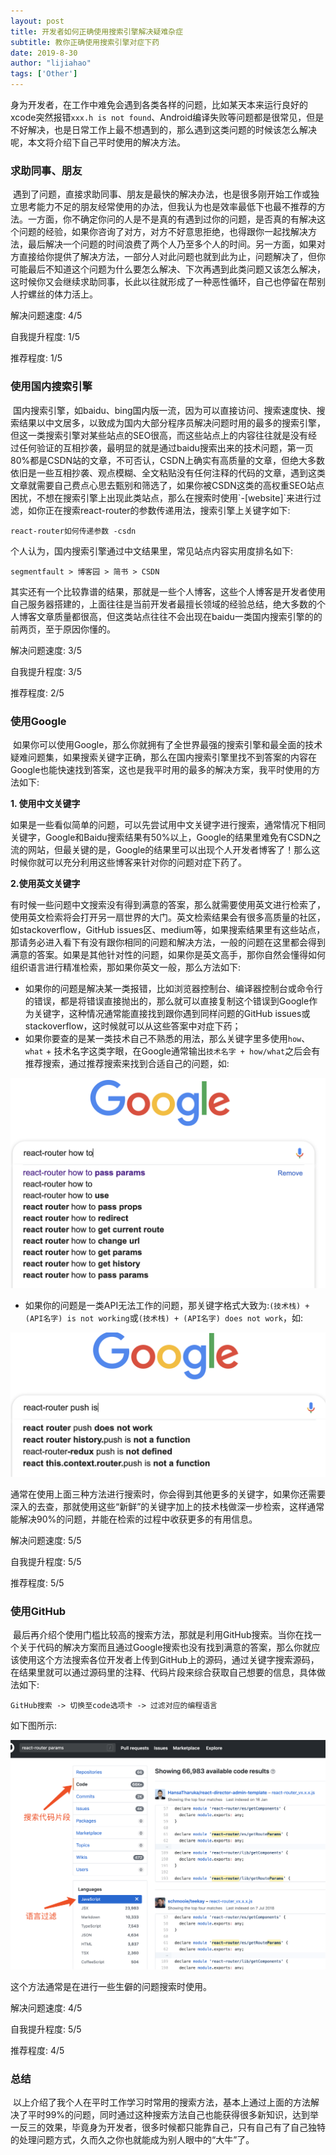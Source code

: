 ```yaml
---
layout: post
title: 开发者如何正确使用搜索引擎解决疑难杂症
subtitle: 教你正确使用搜索引擎对症下药
date: 2019-8-30
author: "lijiahao"
tags: ['Other']
---
```


​        身为开发者，在工作中难免会遇到各类各样的问题，比如某天本来运行良好的xcode突然报错`xxx.h is not found`、Android编译失败等问题都是很常见，但是不好解决，也是日常工作上最不想遇到的，那么遇到这类问题的时候该怎么解决呢，本文将介绍下自己平时使用的解决方法。



<h3>求助同事、朋友</h3>
​        遇到了问题，直接求助同事、朋友是最快的解决办法，也是很多刚开始工作或独立思考能力不足的朋友经常使用的办法，但我认为也是效率最低下也最不推荐的方法。一方面，你不确定你问的人是不是真的有遇到过你的问题，是否真的有解决这个问题的经验，如果你咨询了对方，对方不好意思拒绝，也得跟你一起找解决方法，最后解决一个问题的时间浪费了两个人乃至多个人的时间。另一方面，如果对方直接给你提供了解决方法，一部分人对此问题也就到此为止，问题解决了，但你可能最后不知道这个问题为什么要怎么解决、下次再遇到此类问题又该怎么解决，这时候你又会继续求助同事，长此以往就形成了一种恶性循环，自己也停留在帮别人拧螺丝的体力活上。



解决问题速度: 4/5

自我提升程度: 1/5

推荐程度: 1/5



<h3>使用国内搜索引擎</h3>
​        国内搜索引擎，如baidu、bing国内版一流，因为可以直接访问、搜索速度快、搜索结果以中文居多，以致成为国内大部分程序员解决问题时用的最多的搜索引擎，但这一类搜索引擎对某些站点的SEO很高，而这些站点上的内容往往就是没有经过任何验证的互相抄袭，最明显的就是通过baidu搜索出来的技术问题，第一页80%都是CSDN站的文章，不可否认，CSDN上确实有高质量的文章，但绝大多数依旧是一些互相抄袭、观点模糊、全文粘贴没有任何注释的代码的文章，遇到这类文章就需要自己费点心思去甄别和筛选了，如果你被CSDN这类的高权重SEO站点困扰，不想在搜索引擎上出现此类站点，那么在搜索时使用`-[website]`来进行过滤，如你正在搜索react-router的参数传递用法，搜索引擎上关键字如下:

```
react-router如何传递参数 -csdn
```



个人认为，国内搜索引擎通过中文结果里，常见站点内容实用度排名如下:

```
segmentfault > 博客园 > 简书 > CSDN
```

其实还有一个比较靠谱的结果，那就是一些个人博客，这些个人博客是开发者使用自己服务器搭建的，上面往往是当前开发者最擅长领域的经验总结，绝大多数的个人博客文章质量都很高，但这类站点往往不会出现在baidu一类国内搜索引擎的的前两页，至于原因你懂的。

 

解决问题速度: 3/5

自我提升程度: 3/5

推荐程度: 2/5



<h3>使用Google</h3>
​        如果你可以使用Google，那么你就拥有了全世界最强的搜索引擎和最全面的技术疑难问题集，如果搜索关键字正确，那么在国内搜索引擎里找不到答案的内容在Google也能快速找到答案，这也是我平时用的最多的解决方案，我平时使用的方法如下:

**1. 使用中文关键字**

​        如果是一些看似简单的问题，可以先尝试用中文关键字进行搜索，通常情况下相同关键字，Google和Baidu搜索结果有50%以上，Google的结果里难免有CSDN之流的网站，但最关键的是，Google的结果里可以出现个人开发者博客了！那么这时候你就可以充分利用这些博客来针对你的问题对症下药了。



**2.使用英文关键字**

​        有时候一些问题中文搜索没有得到满意的答案，那么就需要使用英文进行检索了，使用英文检索将会打开另一扇世界的大门。英文检索结果会有很多高质量的社区，如stackoverflow，GitHub issues区、medium等，如果搜索结果里有这些站点，那请务必进入看下有没有跟你相同的问题和解决方法，一般的问题在这里都会得到满意的答案。如果是其他针对性的问题，如果你是英文高手，那你自然会懂得如何组织语言进行精准检索，那如果你英文一般，那么方法如下:

* 如果你的问题是解决某一类报错，比如浏览器控制台、编译器控制台或命令行的错误，都是将错误直接抛出的，那么就可以直接复制这个错误到Google作为关键字，这种情况通常能直接找到跟你遇到同样问题的GitHub issues或stackoverflow，这时候就可以从这些答案中对症下药；
* 如果你要查的是某一类技术自己不熟悉的用法，那么关键字里多使用`how`、`what`  + 技术名字这类字眼，在Google通常输出`技术名字 + how/what`之后会有推荐搜索，通过推荐搜索来找到合适自己的问题，如:

![image-20190830110938735](/img/image-20190830110938735.png)

* 如果你的问题是一类API无法工作的问题，那关键字格式大致为:`(技术栈) + (API名字) is not working`或`(技术栈) + (API名字) does not work`，如:



![image-20190830111613101](/img/image-20190830111613101.png)



通常在使用上面三种方法进行搜索时，你会得到其他更多的关键字，如果你还需要深入的去查，那就使用这些“新鲜”的关键字加上的技术栈做深一步检索，这样通常能解决90%的问题，并能在检索的过程中收获更多的有用信息。

解决问题速度: 5/5

自我提升程度: 5/5

推荐程度: 5/5



<h3>使用GitHub</h3>
​        最后再介绍个使用门槛比较高的搜索方法，那就是利用GitHub搜索。当你在找一个关于代码的解决方案而且通过Google搜索也没有找到满意的答案，那么你就应该使用这个方法搜索各位开发者上传到GitHub上的源码，通过关键字搜索源码，在结果里就可以通过源码里的注释、代码片段来综合获取自己想要的信息，具体做法如下:

```
GitHub搜索 -> 切换至code选项卡 -> 过滤对应的编程语言
```

如下图所示:

![image-20190830132913290](/img/image-20190830132913290.png)

这个方法通常是在进行一些生僻的问题搜索时使用。



解决问题速度: 4/5

自我提升程度: 5/5

推荐程度: 4/5



<h3>总结</h3>
​        以上介绍了我个人在平时工作学习时常用的搜索方法，基本上通过上面的方法解决了平时99%的问题，同时通过这种搜索方法自己也能获得很多新知识，达到举一反三的效果，毕竟身为开发者，很多时候都只能靠自己，只有自己有了自己独特的处理问题方式，久而久之你也就能成为别人眼中的“大牛”了。